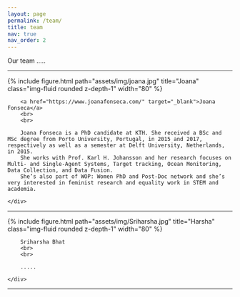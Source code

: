 ```yaml
---
layout: page
permalink: /team/
title: team
nav: true
nav_order: 2
---
```


Our team .....

-----------------------------------------------------------------------

<div class="row justify-content-sm-center">
    <div class="col-sm-4 mt-3 mt-md-0">
        {% include figure.html path="assets/img/joana.jpg" title="Joana" class="img-fluid rounded z-depth-1" width="80" %}
    </div>
    <div class="col-sm-6 mt-3 mt-md-0">

        <a href="https://www.joanafonseca.com/" target="_blank">Joana Fonseca</a>
        <br>
        <br>

        Joana Fonseca is a PhD candidate at KTH. She received a BSc and MSc degree from Porto University, Portugal, in 2015 and 2017, respectively as well as a semester at Delft University, Netherlands, in 2015. 
        She works with Prof. Karl H. Johansson and her research focuses on Multi- and Single-Agent Systems, Target tracking, Ocean Monitoring, Data Collection, and Data Fusion. 
        She’s also part of WOP: Women PhD and Post-Doc network and she’s very interested in feminist research and equality work in STEM and academia.

    </div>
</div>

-----------------------------------------------------------------------

<div class="row justify-content-sm-center">
    <div class="col-sm-4 mt-3 mt-md-0">
        {% include figure.html path="assets/img/Sriharsha.jpg" title="Harsha" class="img-fluid rounded z-depth-1" width="80" %}
    </div>
    <div class="col-sm-6 mt-3 mt-md-0">

        Sriharsha Bhat
        <br>
        <br>

        .....

    </div>
</div>

-------------------------------------------------
